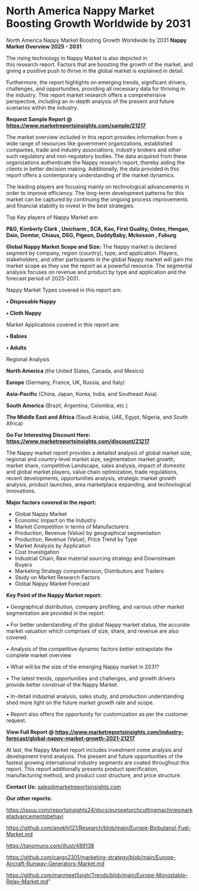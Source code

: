 # North America Nappy Market Boosting Growth Worldwide by 2031
 North America Nappy Market Boosting Growth Worldwide by 2031
<Strong> Nappy Market Overview 2025 - 2031</strong>

The rising technology in Nappy Market is also depicted in this research report. Factors that are boosting the growth of the market, and giving a positive push to thrive in the global market is explained in detail.

Furthermore, the report highlights on emerging trends, significant drivers, challenges, and opportunities, providing all necessary data for thriving in the industry. This report market research offers a comprehensive perspective, including an in-depth analysis of the present and future scenarios within the industry.

<strong>Request Sample Report @ <a href=https://www.marketreportsinsights.com/sample/21217>https://www.marketreportsinsights.com/sample/21217</a></strong>

The market overview included in this report provides information from a wide range of resources like government organizations, established companies, trade and industry associations, industry brokers and other such regulatory and non-regulatory bodies. The data acquired from these organizations authenticate the Nappy research report, thereby aiding the clients in better decision making. Additionally, the data provided in this report offers a contemporary understanding of the market dynamics.

The leading players are focusing mainly on technological advancements in order to improve efficiency. The long-term development patterns for this market can be captured by continuing the ongoing process improvements and financial stability to invest in the best strategies.

Top Key players of Nappy Market are:

<strong>P&G, Kimberly Clark , Unicharm , SCA, Kao, First Quality, Ontex, Hengan, Daio, Domtar, Chiaus, DSG, Pigeon, DaddyBaby, Mckesson , Fuburg</strong>

<strong><b>Global Nappy Market Scope and Size:</b></strong>
The Nappy market is declared segment by company, region (country), type, and application. Players, stakeholders, and other participants in the global Nappy market will gain the market scope as they use the report as a powerful resource. The segmental analysis focuses on revenue and product by type and application and the forecast period of 2025-2031.

Nappy Market Types covered in this report are:

<strong>• Disposable Nappy

• Cloth Nappy</strong>

Market Applications covered in this report are:

<strong>• Babies

• Adults</strong> 

Regional Analysis

<strong>North America</strong> (the United States, Canada, and Mexico)

<strong>Europe</strong> (Germany, France, UK, Russia, and Italy)

<strong>Asia-Pacific</strong> (China, Japan, Korea, India, and Southeast Asia)

<strong>South America</strong> (Brazil, Argentina, Colombia, etc.)

<strong>The Middle East and Africa</strong> (Saudi Arabia, UAE, Egypt, Nigeria, and South Africa)

<strong>Go For Interesting Discount Here: <a href=https://www.marketreportsinsights.com/discount/21217>https://www.marketreportsinsights.com/discount/21217</a></strong>

The Nappy market report provides a detailed analysis of global market size, regional and country-level market size, segmentation market growth, market share, competitive Landscape, sales analysis, impact of domestic and global market players, value chain optimization, trade regulations, recent developments, opportunities analysis, strategic market growth analysis, product launches, area marketplace expanding, and technological innovations.

<strong><b>Major factors covered in the report:</b></strong>
<ul>
  <li>Global Nappy Market </li>
  <li>Economic Impact on the Industry</li>
  <li>Market Competition in terms of Manufacturers</li>
  <li>Production, Revenue (Value) by geographical segmentation</li>
  <li>Production, Revenue (Value), Price Trend by Type</li>
  <li>Market Analysis by Application</li>
  <li>Cost Investigation</li>
  <li>Industrial Chain, Raw material sourcing strategy and Downstream Buyers</li>
  <li>Marketing Strategy comprehension, Distributors and Traders</li>
  <li>Study on Market Research Factors</li>
  <li>Global Nappy Market Forecast</li>
</ul>

<strong><b>Key Point of the Nappy Market report:</b></strong>

• Geographical distribution, company profiling, and various other market segmentation are provided in the report.

• For better understanding of the global Nappy market status, the accurate market valuation which comprises of size, share, and revenue are also covered.

• Analysis of the competitive dynamic factors better extrapolate the complete market overview

• What will be the size of the emerging Nappy market in 2031?

• The latest trends, opportunities and challenges, and growth drivers provide better construal of the Nappy Market.

• In-detail industrial analysis, sales study, and production understanding shed more light on the future market growth rate and scope.

• Report also offers the opportunity for customization as per the customer request.

<strong><b>View Full Report @ <a href=https://www.marketreportsinsights.com/industry-forecast/global-nappy-market-growth-2021-21217>https://www.marketreportsinsights.com/industry-forecast/global-nappy-market-growth-2021-21217</a></b></strong>


At last, the Nappy Market report includes investment come analysis and development trend analysis. The present and future opportunities of the fastest growing international industry segments are coated throughout this report. This report additionally presents product specification, manufacturing method, and product cost structure, and price structure.

<strong>Contact Us:</strong>
sales@marketreportsinsights.com

<strong>Our other reports:</strong>

<a href=https://issuu.com/reportsinsights24/docs/europetorchcuttingmachinesmarketadvancementsbehavi>https://issuu.com/reportsinsights24/docs/europetorchcuttingmachinesmarketadvancementsbehavi</a>

<a href=https://github.com/anokhi121/Research/blob/main/Europe-Biobutanol-Fuel-Market.md>https://github.com/anokhi121/Research/blob/main/Europe-Biobutanol-Fuel-Market.md</a>

<a href=https://tanomuno.com/illust/489138>https://tanomuno.com/illust/489138</a>

<a href=https://github.com/cargo2301/marketing-strategy/blob/main/Europe-Aircraft-Runway-Generators-Market.md>https://github.com/cargo2301/marketing-strategy/blob/main/Europe-Aircraft-Runway-Generators-Market.md</a>

<a href=https://github.com/manmeet5sigh/Trends/blob/main/Europe-Monostable-Relay-Market.md>https://github.com/manmeet5sigh/Trends/blob/main/Europe-Monostable-Relay-Market.md</a>"
